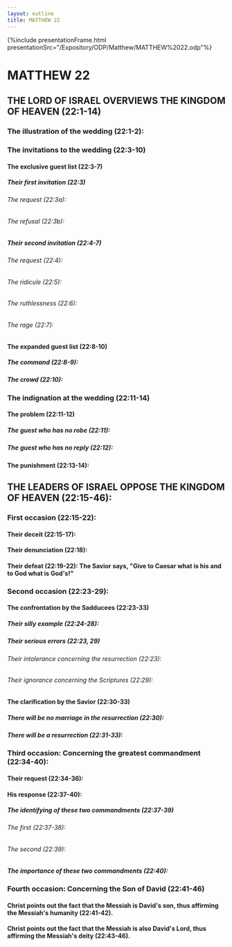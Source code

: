 ```yaml
---
layout: outline
title: MATTHEW 22
---
```

{%include presentationFrame.html presentationSrc="/Expository/ODP/Matthew/MATTHEW%2022.odp"%}

# MATTHEW 22
## THE LORD OF ISRAEL OVERVIEWS THE KINGDOM OF HEAVEN (22:1-14) 
###  The illustration of the wedding (22:1-2): 
###  The invitations to the wedding (22:3-10) 
####  The exclusive guest list (22:3-7) 
#####  Their first invitation (22:3) 
######  The request (22:3a): 
######  The refusal (22:3b): 
#####  Their second invitation (22:4-7) 
######  The request (22:4): 
######  The ridicule (22:5): 
######  The ruthlessness (22:6): 
######  The rage (22:7): 
####  The expanded guest list (22:8-10) 
#####  The command (22:8-9): 
#####  The crowd (22:10): 
###  The indignation at the wedding (22:11-14) 
####  The problem (22:11-12) 
#####  The guest who has no robe (22:11): 
#####  The guest who has no reply (22:12): 
####  The punishment (22:13-14): 
## THE LEADERS OF ISRAEL OPPOSE THE KINGDOM OF HEAVEN (22:15-46): 
###  First occasion (22:15-22): 
####  Their deceit (22:15-17): 
####  Their denunciation (22:18): 
####  Their defeat (22:19-22): The Savior says, \"Give to Caesar what is his and to God what is God\'s!\" 
###  Second occasion (22:23-29): 
####  The confrontation by the Sadducees (22:23-33) 
#####  Their silly example (22:24-28): 
#####  Their serious errors (22:23, 29) 
######  Their intolerance concerning the resurrection (22:23): 
######  Their ignorance concerning the Scriptures (22:29): 
####  The clarification by the Savior (22:30-33) 
#####  There will be no marriage in the resurrection (22:30): 
#####  There will be a resurrection (22:31-33): 
###  Third occasion: Concerning the greatest commandment (22:34-40): 
####  Their request (22:34-36): 
####  His response (22:37-40): 
#####  The identifying of these two commandments (22:37-39) 
######  The first (22:37-38): 
######  The second (22:39): 
#####  The importance of these two commandments (22:40): 
###  Fourth occasion: Concerning the Son of David (22:41-46) 
####  Christ points out the fact that the Messiah is David\'s son, thus affirming the Messiah\'s humanity (22:41-42). 
####  Christ points out the fact that the Messiah is also David\'s Lord, thus affirming the Messiah\'s deity (22:43-46). 
